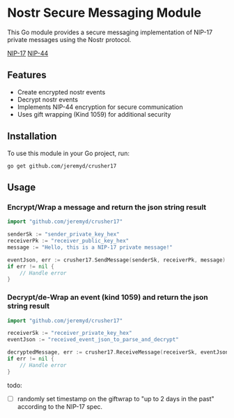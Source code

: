 # Nostr Secure Messaging Module

This Go module provides a secure messaging implementation of NIP-17 private messages using the Nostr protocol. 

[NIP-17](https://github.com/nostr-protocol/nips/blob/master/17.md)
[NIP-44](https://github.com/nostr-protocol/nips/blob/master/44.md)

## Features

- Create encrypted nostr events 
- Decrypt nostr events
- Implements NIP-44 encryption for secure communication
- Uses gift wrapping (Kind 1059) for additional security

## Installation

To use this module in your Go project, run:

```
go get github.com/jeremyd/crusher17
```

## Usage

### Encrypt/Wrap a message and return the json string result

```go
import "github.com/jeremyd/crusher17"

senderSk := "sender_private_key_hex"
receiverPk := "receiver_public_key_hex"
message := "Hello, this is a NIP-17 private message!"

eventJson, err := crusher17.SendMessage(senderSk, receiverPk, message)
if err != nil {
    // Handle error
}
```

### Decrypt/de-Wrap an event (kind 1059) and return the json string result
```go
import "github.com/jeremyd/crusher17"

receiverSk := "receiver_private_key_hex"
eventJson := "received_event_json_to_parse_and_decrypt"

decryptedMessage, err := crusher17.ReceiveMessage(receiverSk, eventJson)
if err != nil {
    // Handle error
}
```

todo:
- [ ] randomly set timestamp on the giftwrap to "up to 2 days in the past" according to the NIP-17 spec.